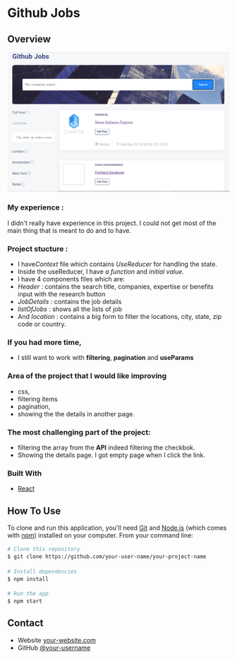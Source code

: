 # Github Jobs

## Overview

![screenshot](./assets/screenshot.png)

### My experience :
I didn't really have experience in this project. I could not get most of the main thing that is meant to do and to have.

### Project stucture : 

- I have*Context* file which contains *UseReducer* for handling the state.
- Inside the useReducer, I have *a function* and *initial value*. 
- I have 4 components files which are: 
- *Header* : contains the search title,    companies, expertise or benefits input with the research button
- *JobDetails* : contains the job details
- *listOfJobs* : shows all the lists of job
- And *location* : contains a big form to filter the locations, city, state, zip code or country.

### If you had more time,

- I still want to work with **filtering**, **pagination** and **useParams**

### Area of the project that I would like improving

- css,
- filtering items
- pagination,
- showing the the details in another page.

### The most challenging part of the project:

- filtering the array from the **API** indeed filtering the checkbok.
- Showing the details page. I got empty page when I click the link.




### Built With

<!-- This section should list any major frameworks that you built your project using. Here are a few examples.-->

-   [React](https://reactjs.org/)

## How To Use

<!-- Example: -->

To clone and run this application, you'll need [Git](https://git-scm.com) and [Node.js](https://nodejs.org/en/download/) (which comes with [npm](http://npmjs.com)) installed on your computer. From your command line:

```bash
# Clone this repository
$ git clone https://github.com/your-user-name/your-project-name

# Install dependencies
$ npm install

# Run the app
$ npm start
```

## Contact

-   Website [your-website.com](https://github-jobs-natacha.netlify.app/)
-   GitHub [@your-username](https://github.com/tsipoy/github-jobs)

